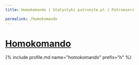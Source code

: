 ```yaml
---
title: Homokomando | Statystyki patronite.pl | Patromierz

permalink: /homokomando
---
```


# [Homokomando](https://patronite.pl/homokomando)

{% include profile.md name="homokomando" prefix="h" %}
